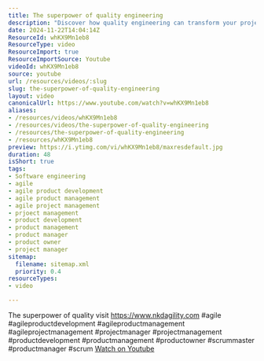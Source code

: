 ```yaml
---
title: The superpower of quality engineering
description: "Discover how quality engineering can transform your projects into success stories. Unlock your team's potential with agile methodologies! #Agile #QualityEngineering"
date: 2024-11-22T14:04:14Z
ResourceId: whKX9Mn1eb8
ResourceType: video
ResourceImport: true
ResourceImportSource: Youtube
videoId: whKX9Mn1eb8
source: youtube
url: /resources/videos/:slug
slug: the-superpower-of-quality-engineering
layout: video
canonicalUrl: https://www.youtube.com/watch?v=whKX9Mn1eb8
aliases:
- /resources/videos/whKX9Mn1eb8
- /resources/videos/the-superpower-of-quality-engineering
- /resources/the-superpower-of-quality-engineering
- /resources/whKX9Mn1eb8
preview: https://i.ytimg.com/vi/whKX9Mn1eb8/maxresdefault.jpg
duration: 48
isShort: true
tags:
- Software engineering
- agile
- agile product development
- agile product management
- agile project management
- prjoect management
- product development
- product management
- product manager
- product owner
- project manager
sitemap:
  filename: sitemap.xml
  priority: 0.4
resourceTypes:
- video

---
```

 The superpower of quality visit https://www.nkdagility.com #agile #agileproductdevelopment #agileproductmanagement #agileprojectmanagement #projectmanager #projectmanagement #productdevelopment #productmanagement #productowner #scrummaster #productmanager #scrum 
 [Watch on Youtube](https://www.youtube.com/watch?v=whKX9Mn1eb8)
